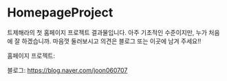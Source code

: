 # HomepageProject

트제해라의 첫 홈페이지 프로젝트 결과물입니다.
아주 기초적인 수준이지만, 누가 처음에 잘 하겠습니까.
마음껏 둘러보시고 의견은 블로그 또는 이곳에 남겨 주세요!!


홈페이지 프로젝트: 

블로그:  https://blog.naver.com/joon060707

